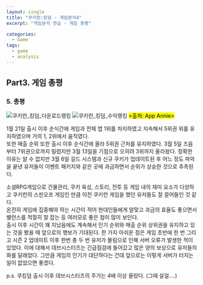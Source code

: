 ```yaml
---
layout: single
title: "쿠키런:킹덤 - 게임분석4"
excerpt: "게임분석 연습 - 게임 총평"

categories:
  - Game
tags:
  - game
  - analysis
---
```


## **Part3. 게임 총평**

### **5. 총평**
![쿠키런_킹덤_다운로드랭킹](https://user-images.githubusercontent.com/79121621/111405906-a0b14580-8714-11eb-8ce7-c830d13ea7ce.PNG)
![쿠키런_킹덤_수익랭킹](https://user-images.githubusercontent.com/79121621/111405901-9f801880-8714-11eb-8f7d-17cdd0faeac1.PNG)
<mark><출처: App Annie></mark>  

1월 21일 출시 이후 순식간에 게임과 전체 앱 1위를 차지하였고 지속해서 5위권 위를 유지하였으며 거의 1, 2위에서 움직였다.  
또한 매출 순위 또한 출시 이후 순식간에 올라 5위권 근처를 유지하였다. 3월 5일 즈음부터 7위권으로까지 밀렸지만 3월 13일을 기점으로 오히려 3위까지 올라왔다. 정확한 이유는 알 수 없지만 3월 6일 길드 시스템과 신규 쿠키가 업데이트된 후 어느 정도 파악을 끝낸 유저들이 이벤트 패키지와 같은 곳에 과금하면서 순위가 상승한 것으로 추측된다.  

소셜RPG게임으로 건물관리, 쿠키 육성, 스토리, 전투 등 게임 내의 재미 요소가 다양하고 쿠키런의 스핀오프 게임인 만큼 이전 쿠키런 게임을 했던 유저들도 잘 끌어들인 것 같다.  
온전히 게임에 집중해야 하는 시간이 적어 현대인들에게 알맞고 과금의 효율도 좋으면서 밸런스를 적절히 잘 잡는 등 여러모로 좋은 점이 많이 보인다.  
출시 이후 시간이 꽤 지났음에도 계속해서 인기 순위와 매출 순위 상위권을 유지하고 있는 것을 봤을 때 앞으로의 행보가 기대된다.
한 가지 아쉬운 점은 게임 초반에 한 번 그리고 시즌 2 업데이트 이후 한번 총 두 번 유저가 몰림으로 인해 서버 오류가 발생한 적이 있었다. 이에 대해서 데브시스터즈는 긴급점검에 들어갔고 많은 양의 보상으로 유저들의 화를 달래었다. 그만큼 게임의 인기가 대단하다는 건데 앞으로는 이렇게 서버가 터지는 일이 없었으면 좋겠다.  
 
p.s. 쿠킹덤 출시 이후 데브시스터즈의 주가는 4배 이상 올랐다. (그때 살걸….)
